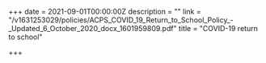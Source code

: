 +++
date = 2021-09-01T00:00:00Z
description = ""
link = "/v1631253029/policies/ACPS_COVID_19_Return_to_School_Policy_-_Updated_6_October_2020_docx_1601959809.pdf"
title = "COVID-19 return to school"

+++
